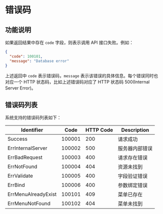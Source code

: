 # 错误码

## 功能说明

如果返回结果中存在 `code` 字段，则表示调用 API 接口失败。例如：

```json
{
  "code": 100101,
  "message": "Database error"
}
```

上述返回中 `code` 表示错误码，`message` 表示该错误的具体信息。每个错误同时也对应一个 HTTP 状态码，比如上述错误码对应了 HTTP 状态码 500(Internal Server Error)。

## 错误码列表

系统支持的错误码列表如下：

| Identifier | Code | HTTP Code | Description |
| ---------- | ---- | --------- | ----------- |
| Success | 100001 | 200 | 请求成功 |
| ErrInternalServer | 100002 | 500 | 服务器内部错误 |
| ErrBadRequest | 100003 | 400 | 请求存在错误 |
| ErrNotFound | 100004 | 404 | 资源未找到 |
| ErrValidate | 100005 | 400 | 字段验证错误 |
| ErrBind | 100006 | 400 | 参数绑定错误 |
| ErrMenuAlreadyExist | 100101 | 409 | 菜单已存在 |
| ErrMenuNotFound | 100102 | 404 | 菜单未找到 |

